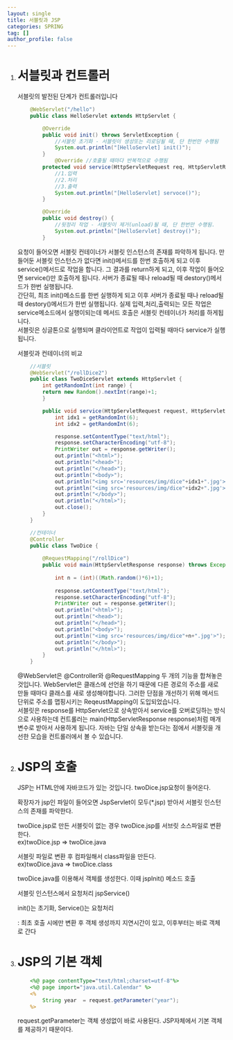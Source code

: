 ```yaml
---
layout: single
title: 서블릿과 JSP
categories: SPRING
tag: []
author_profile: false
---
```


1. # 서블릿과 컨트롤러
    서블릿의 발전된 단계가 컨트롤러입니다

    ```java
        @WebServlet("/hello")
        public class HelloServlet extends HttpServlet {

            @Override
            public void init() throws ServletException {
                //서블릿 초기화 - 서블릿이 생성또는 리로딩될 때, 단 한번만 수행됨
                System.out.println("[HelloServlet] init()");
            }
                @Override //호출될 때마다 반복적으로 수행됨
            protected void service(HttpServletRequest req, HttpServletResponse resp) throws ServletException, IOException {
                //1.입력
                //2.처리
                //3.출력
                System.out.println("[HelloServlet] servoce()");
            }

            @Override
            public void destroy() {
                //뒷정리 작업 - 서블릿이 제거(unload)될 때, 단 한번만 수행됨.
                System.out.println("[HelloServlet] destroy()");
            }
    ```   
    요청이 들어오면 서블릿 컨테이너가 서블릿 인스턴스의 존재를 파악하게 됩니다. 만들어둔 서블릿 인스턴스가 없다면 init()메서드를 한번 호출하게 되고 이후 service()메서드로 작업을 합니다. 그 결과를 return하게 되고, 이후 작업이 들어오면 service()만 호출하게 됩니다. 서버가 종료될 때나 reload될 때 destory()메서드가 한번 실행됩니다.   
    간단히, 최조 init()메소드를 한번 실행하게 되고 이후 서버가 종료될 때나 reload될 때 destory()메서드가 한번 실행됩니다. 실제 입력,처리,출력되는 모든 작업은 service메소드에서 실행이되는데 메서드 호출은 서블릿 컨테이너가 처리를 하게됩니다.   
    서블릿은 싱글톤으로 실행되며 클라이언트로 작업이 입력될 때마다 service가 실행됩니다.   

    서블릿과 컨테이너의 비교
    ```java
        //서블릿
        @WebServlet("/rollDice2")
        public class TwoDiceServlet extends HttpServlet {
            int getRandomInt(int range) {
            return new Random().nextInt(range)+1;
            }

            public void service(HttpServletRequest request, HttpServletResponse response) throws IOException {
                int idx1 = getRandomInt(6);
                int idx2 = getRandomInt(6);

                response.setContentType("text/html");
                response.setCharacterEncoding("utf-8");
                PrintWriter out = response.getWriter();
                out.println("<html>");
                out.println("<head>");
                out.println("</head>");
                out.println("<body>");
                out.println("<img src='resources/img/dice"+idx1+".jpg'>");
                out.println("<img src='resources/img/dice"+idx2+".jpg'>");
                out.println("</body>");
                out.println("</html>");
                out.close();	    
            }
        }

        //컨테이너
        @Controller
        public class TwoDice {
            
            @RequestMapping("/rollDice")
            public void main(HttpServletResponse response) throws Exception {
                
                int n = (int)((Math.random()*6)+1);
                
                response.setContentType("text/html");
                response.setCharacterEncoding("utf-8");
                PrintWriter out = response.getWriter();
                out.println("<html>");
                out.println("<head>");
                out.println("</head>");
                out.println("<body>");
                out.println("<img src='resources/img/dice"+n+".jpg'>"); 
                out.println("</body>");
                out.println("</html>");
            }
        }
    ```   
    @WebServlet은 @Controller와 @RequestMapping 두 개의 기능을 합쳐놓은 것입니다. WebServlet은 클래스에 선언을 하기 때문에 다른 경로의 주소를 새로 만들 때마다 클래스를 새로 생성해야합니다. 그러한 단점을 개선하기 위해 메서드 단위로 주소를 맵핑시키는 ReqeustMapping이 도입되었습니다.   
    서블릿은 response를 HttpServlet으로 상속받아서 service를 오버로딩하는 방식으로 사용하는데 컨트롤러는 main(HttpServletResponse response)처럼 매개변수로 받아서 사용하게 됩니다. 자바는 단일 상속을 받는다는 점에서 서블릿을 개선한 모습을 컨트롤러에서 볼 수 있습니다.   

1. # JSP의 호출
    JSP는 HTML안에 자바코드가 있는 것입니다. 
    twoDice.jsp요청이 들어온다.   

    확장자가 jsp인 파일이 들어오면 JspServlet이 모두(*.jsp) 받아서 서블릿 인스턴스의 존재를 파악한다.   

    twoDice.jsp로 만든 서블릿이 없는 경우 twoDice.jsp를 서브릿 소스파일로 변환한다.   
    ex)twoDice.jsp => twoDice.java   

    서블릿 파일로 변환 후 컴파일해서 class파일을 만든다.   
    ex)twoDice.java => twoDice.class   

    twoDice.java를 이용해서 객체를 생성한다. 이때 jspInit() 메소드 호출   

    서블릿 인스턴스에서 요청처리 jspService()   

    init()는 초기화, Service()는 요청처리   

    : 최초 호출 시에만 변환 후 객체 생성까지 지연시간이 있고, 이후부터는 바로 객체로 간다

1. # JSP의 기본 객체
    ```jsp
        <%@ page contentType="text/html;charset=utf-8"%>
        <%@ page import="java.util.Calendar" %>
        <%
            String year  = request.getParameter("year");
        %>
    ```   
    request.getParameter는 객체 생성없이 바로 사용된다. JSP자체에서 기본 객체를 제공하기 때문이다.  
